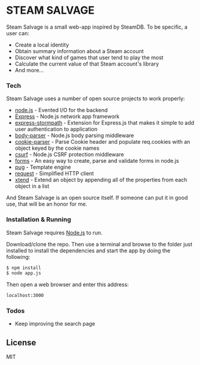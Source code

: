 # STEAM SALVAGE

Steam Salvage is a small web-app inspired by SteamDB. To be specific, a user can: 

  - Create a local identity
  - Obtain summary information about a Steam account
  - Discover what kind of games that user tend to play the most
  - Calculate the current value of that Steam account's library
  - And more...
  
### Tech

Steam Salvage uses a number of open source projects to work properly:

* [node.js] - Evented I/O for the backend
* [Express] - Node.js network app framework
* [express-stormpath] - Extension for Express.js that makes it simple to add user authentication to application
* [body-parser] - Node.js body parsing middleware
* [cookie-parser] - Parse Cookie header and populate req.cookies with an object keyed by the cookie names
* [csurf] - Node.js CSRF protection middleware
* [forms] - An easy way to create, parse and validate forms in node.js
* [pug] - Template engine
* [request] - Simplified HTTP client
* [xtend] - Extend an object by appending all of the properties from each object in a list

And Steam Salvage is an open source itself. If someone can put it in good use, that will be an honor for me.

### Installation & Running

Steam Salvage requires [Node.js](https://nodejs.org/) to run.

Download/clone the repo. Then use a terminal and browse to the folder just installed to install the dependencies and start the app by doing the following:

```sh
$ npm install
$ node app.js
```
Then open a web browser and enter this address:
```sh
localhost:3000
```
### Todos
 - Keep improving the search page
 
License
----

MIT

[//]: # (These are reference links used in the body of this note and get stripped out when the markdown processor does its job)

   [node.js]: <http://nodejs.org>
   [jQuery]: <http://jquery.com>
   [Express]: <http://expressjs.com/>
   [body-parser]: <https://github.com/expressjs/body-parser>
   [cookie-parser]: <https://github.com/expressjs/cookie-parser>
   [csurf]: <https://github.com/expressjs/csurf>
   [express-stormpath]: <https://github.com/stormpath/express-stormpath>
   [forms]: <https://github.com/caolan/forms>
   [pug]: <https://github.com/pugjs/pug>
   [request]: <https://github.com/request/request>
   [xtend]: <https://github.com/Raynos/xtend>